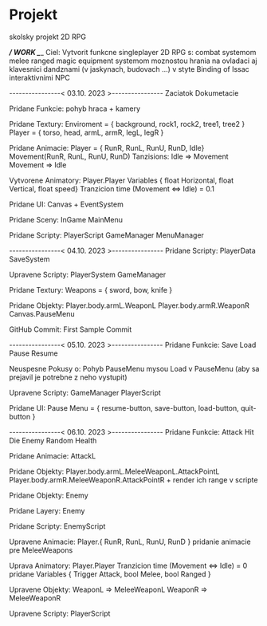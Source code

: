 # Projekt
 skolsky projekt 2D RPG

 
___________________/ WORK \_____________________
Ciel:
	Vytvorit funkcne singleplayer 2D RPG s:
		combat systemom
			melee
			ranged
			magic
		equipment systemom
		moznostou hrania na ovladaci aj klavesnici
		dandznami (v jaskynach, budovach ...)
			v styte Binding of Issac
		interaktivnimi NPC

----------------< 03.10.  2023 >----------------
Zaciatok Dokumetacie

Pridane Funkcie: 
	pohyb hraca + kamery

Pridane Textury:
	Enviroment = { background, rock1, rock2, tree1, tree2 }
	Player = { torso, head, armL, armR, legL, legR }

Pridane Animacie:
	Player = { RunR, RunL, RunU, RunD, Idle}
		Movement(RunR, RunL, RunU, RunD)
	  Tanzisions:
		Idle => Movement
		Movement => Idle
		
Vytvorene Animatory:
	Player.Player
		Variables { float Horizontal, float Vertical, float speed}
		Tranzicion time (Movement <=> Idle) = 0.1


Pridane UI:
	Canvas + EventSystem

Pridane Sceny:
	InGame
	MainMenu

Pridane Scripty:
	PlayerScript
	GameManager
	MenuManager

----------------< 04.10.  2023 >----------------
Pridane Scripty:
	PlayerData
	SaveSystem

Upravene Scripty:
	PlayerSystem
	GameManager

Pridane Textury:
	Weapons = { sword, bow, knife }

Pridane Objekty:
	Player.body.armL.WeaponL
	Player.body.armR.WeaponR
	Canvas.PauseMenu

GitHub Commit:
	First Sample Commit

----------------< 05.10.  2023 >----------------
Pridane Funkcie:
	Save
	Load
	Pause
	Resume

Neuspesne Pokusy o:
	Pohyb PauseMenu mysou
	Load v PauseMenu (aby sa prejavil je potrebne z neho vystupit)

Upravene Scripty:
	GameManager
	PlayerScript

Pridane UI:
	Pause Menu = { resume-button, save-button, load-button, quit-button }

----------------< 06.10.  2023 >----------------
Pridane Funkcie:
	Attack
	Hit
	Die
	Enemy Random Health

Pridane Animacie:
	AttackL

Pridane Objekty:
	Player.body.armL.MeleeWeaponL.AttackPointL
	Player.body.armR.MeleeWeaponR.AttackPointR
		+ render ich range v scripte

Pridane Objekty:
	Enemy

Pridane Layery:
	Enemy

Pridane Scripty:
	EnemyScript

Upravene Animacie:
	Player.{ RunR, RunL, RunU, RunD }
		pridanie animacie pre MeleeWeapons

Uprava Animatory:
	Player.Player
		Tranzicion time (Movement <=> Idle) = 0
		pridane Variables { Trigger Attack, bool Melee, bool Ranged }

Upravene Objekty:
	WeaponL	=> MeleeWeaponL
	WeaponR	=> MeleeWeaponR

Upravene Scripty:
	PlayerScript


